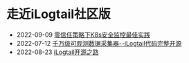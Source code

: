 # 走近iLogtail社区版

* 2022-09-09 [零信任策略下K8s安全监控最佳实践](https://mp.weixin.qq.com/s/wYUNsGaWEnQZ0BVxsQORbA)
* 2022-07-12 [千万级可观测数据采集器--iLogtail代码完整开源](https://mp.weixin.qq.com/s/Cam_OjPWhcEj77kqC0Q1SA)
* 2022-08-23 [iLogtail开源之路](https://mp.weixin.qq.com/s/5j5KJe9BmpZ1tdb-KCx_CQ)
